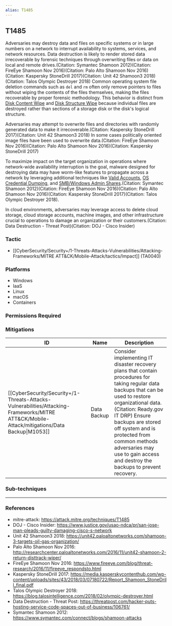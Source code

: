 ```yaml
---
alias: T1485
---
```


## T1485

Adversaries may destroy data and files on specific systems or in large numbers on a network to interrupt availability to systems, services, and network resources. Data destruction is likely to render stored data irrecoverable by forensic techniques through overwriting files or data on local and remote drives.(Citation: Symantec Shamoon 2012)(Citation: FireEye Shamoon Nov 2016)(Citation: Palo Alto Shamoon Nov 2016)(Citation: Kaspersky StoneDrill 2017)(Citation: Unit 42 Shamoon3 2018)(Citation: Talos Olympic Destroyer 2018) Common operating system file deletion commands such as <code>del</code> and <code>rm</code> often only remove pointers to files without wiping the contents of the files themselves, making the files recoverable by proper forensic methodology. This behavior is distinct from [Disk Content Wipe](https://attack.mitre.org/techniques/T1561/001) and [Disk Structure Wipe](https://attack.mitre.org/techniques/T1561/002) because individual files are destroyed rather than sections of a storage disk or the disk's logical structure.

Adversaries may attempt to overwrite files and directories with randomly generated data to make it irrecoverable.(Citation: Kaspersky StoneDrill 2017)(Citation: Unit 42 Shamoon3 2018) In some cases politically oriented image files have been used to overwrite data.(Citation: FireEye Shamoon Nov 2016)(Citation: Palo Alto Shamoon Nov 2016)(Citation: Kaspersky StoneDrill 2017)

To maximize impact on the target organization in operations where network-wide availability interruption is the goal, malware designed for destroying data may have worm-like features to propagate across a network by leveraging additional techniques like [Valid Accounts](https://attack.mitre.org/techniques/T1078), [OS Credential Dumping](https://attack.mitre.org/techniques/T1003), and [SMB/Windows Admin Shares](https://attack.mitre.org/techniques/T1021/002).(Citation: Symantec Shamoon 2012)(Citation: FireEye Shamoon Nov 2016)(Citation: Palo Alto Shamoon Nov 2016)(Citation: Kaspersky StoneDrill 2017)(Citation: Talos Olympic Destroyer 2018).

In cloud environments, adversaries may leverage access to delete cloud storage, cloud storage accounts, machine images, and other infrastructure crucial to operations to damage an organization or their customers.(Citation: Data Destruction - Threat Post)(Citation: DOJ  - Cisco Insider)


### Tactic
- [[CyberSecurity/Security+/1-Threats-Attacks-Vulnerabilities/Attacking-Frameworks/MITRE ATT&CK/Mobile-Attack/tactics/Impact]] (TA0040)

### Platforms
- Windows
- IaaS
- Linux
- macOS
- Containers

### Permissions Required

### Mitigations

| ID | Name | Description |
| --- | --- | --- |
| [[CyberSecurity/Security+/1-Threats-Attacks-Vulnerabilities/Attacking-Frameworks/MITRE ATT&CK/Mobile-Attack/mitigations/Data Backup\|M1053]] | Data Backup | Consider implementing IT disaster recovery plans that contain procedures for taking regular data backups that can be used to restore organizational data.(Citation: Ready.gov IT DRP) Ensure backups are stored off system and is protected from common methods adversaries may use to gain access and destroy the backups to prevent recovery. |

### Sub-techniques


---
### References

- mitre-attack: https://attack.mitre.org/techniques/T1485
- DOJ  - Cisco Insider: https://www.justice.gov/usao-ndca/pr/san-jose-man-pleads-guilty-damaging-cisco-s-network
- Unit 42 Shamoon3 2018: https://unit42.paloaltonetworks.com/shamoon-3-targets-oil-gas-organization/
- Palo Alto Shamoon Nov 2016: http://researchcenter.paloaltonetworks.com/2016/11/unit42-shamoon-2-return-disttrack-wiper/
- FireEye Shamoon Nov 2016: https://www.fireeye.com/blog/threat-research/2016/11/fireeye_respondsto.html
- Kaspersky StoneDrill 2017: https://media.kasperskycontenthub.com/wp-content/uploads/sites/43/2018/03/07180722/Report_Shamoon_StoneDrill_final.pdf
- Talos Olympic Destroyer 2018: https://blog.talosintelligence.com/2018/02/olympic-destroyer.html
- Data Destruction - Threat Post: https://threatpost.com/hacker-puts-hosting-service-code-spaces-out-of-business/106761/
- Symantec Shamoon 2012: https://www.symantec.com/connect/blogs/shamoon-attacks
